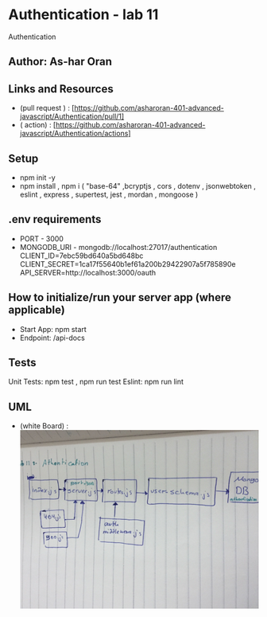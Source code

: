 # Authentication - lab 11

Authentication
## Author: As-har Oran
## Links and Resources
* (pull request ) : [https://github.com/asharoran-401-advanced-javascript/Authentication/pull/1]
* ( action) : [https://github.com/asharoran-401-advanced-javascript/Authentication/actions]
## Setup
- npm init -y
- npm install , npm i
( "base-64" ,bcryptjs , cors ,  dotenv , jsonwebtoken , eslint , express , supertest, jest  , mordan , mongoose )
## .env requirements
- PORT - 3000
- MONGODB_URI - mongodb://localhost:27017/authentication
CLIENT_ID=7ebc59bd640a5bd648bc
CLIENT_SECRET=1ca17f55640b1ef61a200b29422907a5f785890e
API_SERVER=http://localhost:3000/oauth
## How to initialize/run your server app (where applicable)
- Start App: npm start
- Endpoint: /api-docs

## Tests
Unit Tests: npm test , npm run test
Eslint: npm run lint

## UML 
* (white Board) : ![alst test](assets/lab-11-athentication.jpg)